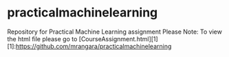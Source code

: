 # practicalmachinelearning
Repository for Practical Machine Learning assignment
Please Note: To view the html file please go to [CourseAssignment.html][1]
[1]:https://github.com/mrangara/practicalmachinelearning